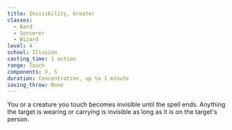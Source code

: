 ```yaml
---
title: Invisibility, Greater
classes:
  - Bard
  - Sorcerer
  - Wizard
level: 4
school: Illusion
casting_time: 1 action
range: Touch
components: V, S
duration: Concentration, up to 1 minute
saving_throw: None
---
```


You or a creature you touch becomes invisible until the spell ends. Anything the target is wearing or carrying is invisible as long as it is on the target's person.
